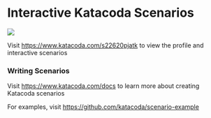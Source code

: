 # Interactive Katacoda Scenarios

[![](http://shields.katacoda.com/katacoda/s22620pjatk/count.svg)](https://www.katacoda.com/s22620pjatk "Get your profile on Katacoda.com")

Visit https://www.katacoda.com/s22620pjatk to view the profile and interactive scenarios

### Writing Scenarios
Visit https://www.katacoda.com/docs to learn more about creating Katacoda scenarios

For examples, visit https://github.com/katacoda/scenario-example
